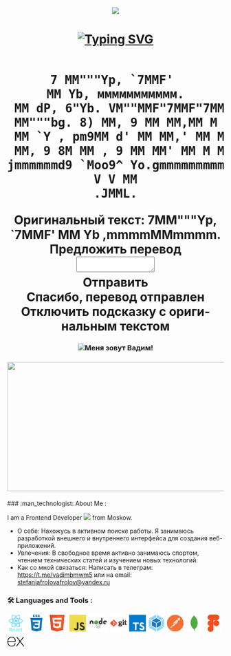 <div id="header" align="center">
  <img src="https://media2.giphy.com/media/v1.Y2lkPTc5MGI3NjExMG1wcTViOGVkOHF5amJuNjRndzV1cTRnZnc0cm04c2RleGdxM2VsMiZlcD12MV9pbnRlcm5hbF9naWZfYnlfaWQmY3Q9cw/YRTTEUGIrOWyqkXjb8/giphy.webp" width="270"/>
</div>


<h1 align="center">

<!--<a href="https://git.io/typing-svg"><img src="https://readme-typing-svg.demolab.com?font=Fira+Code&pause=1000&color=14D238&background=3E23FF00&width=435&lines=%D0%9F%D1%80%D0%B8%D0%B2%D0%B5%D1%82%D1%81%D1%82%D0%B2%D1%83%D1%8E+%D0%92%D1%81%D0%B5%D1%85+%D0%B2+%D1%81%D0%B2%D0%BE%D0%B5%D0%BC+%D1%80%D0%B5%D0%BF%D0%BE%D0%B7%D0%B8%D1%82%D0%BE%D1%80%D0%B8%D0%B8;%D0%AF+Frontend-Developer" alt="Typing SVG" /></a>-->

<!--<img src="https://github.com/blackcater/blackcater/raw/main/images/Hi.gif" height="32"/></h1>-->

<h1 align="center">

<a href="https://git.io/typing-svg"><img src="https://readme-typing-svg.demolab.com?font=Fira+Code&pause=1000&color=14D238&background=3E23FF00&width=435&lines=%D0%9F%D1%80%D0%B8%D0%B2%D0%B5%D1%82%D1%81%D1%82%D0%B2%D1%83%D1%8E+%D0%92%D1%81%D0%B5%D1%85+%D0%B2+%D1%81%D0%B2%D0%BE%D0%B5%D0%BC+%D1%80%D0%B5%D0%BF%D0%BE%D0%B7%D0%B8%D1%82%D0%BE%D1%80%D0%B8%D0%B8" alt="Typing SVG" />
                                         
</a>










<body><pre id="display-element"><br><ya-tr-span data-index="0-0" data-translated="true" data-source-lang="en" data-target-lang="ru" data-value="7MM&quot;&quot;&quot;Yp, `7MMF' " data-translation="7 ММ&quot;&quot;&quot;Yp, `7MMF' " data-ch="0" data-type="trSpan" style="visibility: inherit !important;" data-selected="false">7 ММ"""Yp, `7MMF' </ya-tr-span><br><ya-tr-span data-index="0-0" data-translated="true" data-source-lang="en" data-target-lang="ru" data-value=" MM Yb ,mmmmMMmmmm. " data-translation=" ММ Yb, ммммммммммм. " data-ch="0" data-type="trSpan" style="visibility: inherit !important;" data-selected="false"> ММ Yb, ммммммммммм. </ya-tr-span><br><ya-tr-span data-index="0-1" data-translated="true" data-source-lang="en" data-target-lang="ru" data-value=" MM dP ,6&quot;Yb. VM&quot;&quot;MMF'`7MMF'`7MMF'`7MMb ,MMMF' 6MP MM YMb `7MMpdMAo. ,pW&quot;Wq. `7M&quot;&quot;MMF',pW&quot;Wq.`7MM&quot;&quot;Yq. " data-translation=" MM dP, 6&quot;Yb. VM&quot;&quot;MMF&quot;7MMF&quot;7MMF&quot;7MMb,MMMF' 6MP MMB `7MMpdMAo. , pW&quot;Wq. `7M&quot;&quot;MMF&quot;,pW&quot;Wq.'7MM&quot;&quot;Yq. " data-ch="0" data-type="trSpan" style="visibility: inherit !important;"> MM dP, 6"Yb. VM""MMF"7MMF"7MMF"7MMb,MMMF' 6MP MMB `7MMpdMAo. , pW"Wq. `7M""MMF",pW"Wq.'7MM""Yq. </ya-tr-span><br><ya-tr-span data-index="0-1" data-translated="true" data-source-lang="en" data-target-lang="ru" data-value=" MM&quot;&quot;&quot;bg. " data-translation=" MM&quot;&quot;&quot;bg. " data-ch="0" data-type="trSpan" style="visibility: inherit !important;"> MM"""bg. </ya-tr-span><ya-tr-span data-index="0-2" data-translated="true" data-source-lang="en" data-target-lang="ru" data-value="8) MM ,9 MM MM ,MM M Mb d'MM 8M MM M8 MM `Wb 6W' `Wb M MM 6W' `Wb MM j8 " data-translation="8) MM, 9 MM MM,MM M Mb d'MM 8M MM M8 MM `Wb 6W' `Wb M MM 6W' `Wb MM j8 " data-ch="0" data-type="trSpan" style="visibility: inherit !important;">8) MM, 9 MM MM,MM M Mb d'MM 8M MM M8 MM `Wb 6W' `Wb M MM 6W' `Wb MM j8 </ya-tr-span><br><ya-tr-span data-index="0-2" data-translated="true" data-source-lang="en" data-target-lang="ru" data-value=" MM `Y ,pm9MM d' MM MM ,' MM M dM ;' MM YMb MM dM9 MM M8 8M M8 ,P MM 8M M8 MM&quot;&quot;Yq. " data-translation=" MM `Y , pm9MM d' MM MM,' MM M dM;' MM YMb MM dM9 MM M8 8M M8, P MM 8M M8 MM&quot;&quot;Yq. " data-ch="0" data-type="trSpan" style="visibility: inherit !important;"> MM `Y , pm9MM d' MM MM,' MM M dM;' MM YMb MM dM9 MM M8 8M M8, P MM 8M M8 MM""Yq. </ya-tr-span><br><ya-tr-span data-index="0-3" data-translated="true" data-source-lang="en" data-target-lang="ru" data-value=" MM ,9 8M MM ,9 MM MM' MM M MVP MM `YmmmMMmmmP' MM ,AP YA. ,A9 . d' MM YA. ,A9 MM j8 " data-translation=" ММ, 9 8М ММ , 9 ММ ММ' ММ M MVP ММ `YMMMMMMMMMP' ММ, AP Я. , A9 . d' ММ Я., A9 ММ j8 " data-ch="0" data-type="trSpan" data-selected="false" style="visibility: inherit !important;"> ММ, 9 8М ММ , 9 ММ ММ' ММ M MVP ММ `YMMMMMMMMMP' ММ, AP Я. , A9 . d' ММ Я., A9 ММ j8 </ya-tr-span><br><ya-tr-span data-index="0-3" data-translated="true" data-source-lang="en" data-target-lang="ru" data-value="JMMmmmd9 `Moo9^Yo.gMmmmmMMm .JMML..JMML..JM. `P .MML. .JMML. " data-translation="jmmmmmmd9 `Moo9^ Yo.gmmmmmmmmmm .JMML..JMML..JM. `P .MML. .JMML. " data-ch="0" data-type="trSpan" data-selected="false" style="visibility: inherit !important;">jmmmmmmd9 `Moo9^ Yo.gmmmmmmmmmm .JMML..JMML..JM. `P .MML. .JMML. </ya-tr-span><ya-tr-span data-index="0-4" data-translated="true" data-source-lang="en" data-target-lang="ru" data-value="MMbmmd' `Ybmd9' 8M' .JMML.`Ybmd9'.JMMmmm9' " data-translation="MMbmmd' `Ybmd9' 8M' .JMML.`Ybmd9'.JMMmmm9' " data-ch="0" data-type="trSpan" style="visibility: inherit !important;">MMbmmd' `Ybmd9' 8M' .JMML.`Ybmd9'.JMMmmm9' </ya-tr-span><br><ya-tr-span data-index="0-4" data-translated="true" data-source-lang="en" data-target-lang="ru" data-value=" V V MM " data-translation=" V V MM " data-ch="0" data-type="trSpan" style="visibility: inherit !important;"> V V MM </ya-tr-span><br><ya-tr-span data-index="0-4" data-translated="true" data-source-lang="en" data-target-lang="ru" data-value=" .JMML. " data-translation=" .JMML. " data-ch="0" data-type="trSpan" style="visibility: inherit !important;"> .JMML. </ya-tr-span></pre><script>
function RunLineStart(aDisplayLines, aIntervalValue = 50, aLoopRunLine = false, aDisplayElementId = 'display-element') {
  const displayElement = document.getElementById(aDisplayElementId);
  let maxindex = aDisplayLines[0].length;
  aDisplayLines.forEach((value) => { if (value.length < maxindex) maxindex = value.length});
  let index=0;
  const timerId = setInterval(() => {
    let text = '';
    index++;
    if (index > maxindex) index = (aLoopRunLine ? 0 : maxindex);
    aDisplayLines.forEach((value) => {text += '<br>' + value.substring(1, index);});
    displayElement.innerHTML = text;
    if (!aLoopRunLine && index === maxindex) clearInterval(timerId);
  }, aIntervalValue);
}
const displayLines = ['`7MM"""Yp,                                                      `7MMF\'                                                     ',
                      '  MM    Yb                                                   ,mmmmMMmmmm.                                                  ',
                      '  MM    dP  ,6"Yb.    VM""MMF\'`7MMF\'`7MMF\'`7MMb   ,MMMF\'    6MP   MM   YMb `7MMpdMAo.  ,pW"Wq.   `7M""MMF\',pW"Wq.`7MM""Yq. ',
                      '  MM"""bg. 8)   MM    ,9  MM    MM   ,MM    M Mb  d\'MM      8M    MM    M8   MM   `Wb 6W\'   `Wb    M  MM 6W\'   `Wb MM   j8 ',
                      '  MM    `Y  ,pm9MM    d\'  MM    MM ,\' MM    M dM ;\' MM      YMb   MM   dM9   MM    M8 8M     M8   ,P  MM 8M     M8 MM""Yq. ',
                      '  MM    ,9 8M   MM   ,9   MM    MM\'   MM    M  MVP  MM       `YmmmMMmmmP\'    MM   ,AP YA.   ,A9 . d\'  MM YA.   ,A9 MM   j8 ',
                      '.JMMmmmd9  `Moo9^Yo.gMmmmmMMm .JMML..JMML..JM. `P  .MML.        .JMML.       MMbmmd\'   `Ybmd9\'  8M\' .JMML.`Ybmd9\'.JMMmmm9\' ',
                      '                    V       V                                                MM                                            ',
                      '                                                                           .JMML.                                          '];
RunLineStart(displayLines, 25);</script>

<div id="tr-popup" class="tr-popup" translate="no" data-hidden="true" data-invalid="true" data-disabled="false" lang="ru" data-expanded="false" data-menu="false" data-translation="7 ММ&quot;&quot;&quot;Yp, `7MMF'  ММ Yb, ммммммммммм." data-menu-position="left" data-submitted="false" style="top: 53px; left: 4px;"><div class="tr-popup__block"><span class="tr-popup__title_original">Оригинальный текст:</span> <span class="tr-popup__value">7MM"""Yp, `7MMF'  MM Yb ,mmmmMMmmmm.</span></div><div class="tr-popup__block tr-popup__block_a"><span class="tr-popup__link tr-popup__link_suggest" data-action="expand">Предложить перевод</span><a href="https://translate.yandex.ru" class="tr-popup__link tr-popup__link_service" target="_blank" data-action="navigate"><span class="tr-popup__logo tr-popup__logo_company"></span><span class="tr-popup__logo tr-popup__logo_service"></span></a></div><div class="tr-popup__block tr-popup__block_b"><textarea class="tr-popup__input" spellcheck="false" autocapitalize="off" autocorrect="off" autocomplete="off" maxlength="1000"></textarea><div class="tr-popup__block tr-popup__block_submit"><span role="button" class="tr-popup__button tr-popup__button_submit" data-action="send">Отправить</span></div><div class="tr-popup__overlay tr-popup__overlay_submitted">Спасибо, перевод отправлен</div></div><span role="button" class="tr-popup__button tr-popup__button_close" data-action="clickClose"></span><span role="button" class="tr-popup__button tr-popup__button_menu" data-action="clickMenu"><span class="tr-popup__menu" data-action="disablePopup">Отключить подсказку с оригинальным текстом</span></span><span class="tr-popup__arrow"></span></div></body>













<h3 align="center"><img src="https://github.com/blackcater/blackcater/raw/main/images/Hi.gif" height="42"/>Меня зовут Вадим!</h3></h1>



<h3 align="center">
<div align="center">
  <img src="https://media.giphy.com/media/dWesBcTLavkZuG35MI/giphy.gif" width="600" height="300"/>
</div>
</h3>
### :man_technologist: About Me :

I am a Frontend Developer <img src="https://media.giphy.com/media/WUlplcMpOCEmTGBtBW/giphy.gif" width="30"> from Moskow.

- О себе: Нахожусь в активном поиске работы. Я занимаюсь разработкой внешнего и внутреннего интерфейса для создания веб-приложений.
- Увлечения: В свободное время активно занимаюсь спортом, чтением технических статей и изучением новых технологий.
- Как со мной связаться: Написать в телеграм: https://t.me/vadimbmwm5 или на email: stefaniafrolovafrolov@yandex.ru

### :hammer_and_wrench: Languages and Tools :

<div>
  <img src="https://github.com/devicons/devicon/blob/master/icons/react/react-original-wordmark.svg" title="React" alt="React" width="40" height="40"/>&nbsp;
  <img src="https://github.com/devicons/devicon/blob/master/icons/css3/css3-plain-wordmark.svg"  title="CSS3" alt="CSS" width="40" height="40"/>&nbsp;
  <img src="https://github.com/devicons/devicon/blob/master/icons/html5/html5-original.svg" title="HTML5" alt="HTML" width="40" height="40"/>&nbsp;
  <img src="https://github.com/devicons/devicon/blob/master/icons/javascript/javascript-original.svg" title="JavaScript" alt="JavaScript" width="40" height="40"/>&nbsp;
  <img src="https://github.com/devicons/devicon/blob/master/icons/nodejs/nodejs-original-wordmark.svg" title="NodeJS" alt="NodeJS" width="40" height="40"/>&nbsp;
  <img src="https://github.com/devicons/devicon/blob/master/icons/git/git-original-wordmark.svg" title="Git" **alt="Git" width="40" height="40"/>
  <img src="https://github.com/devicons/devicon/blob/ca28c779441053191ff11710fe24a9e6c23690d6/icons/typescript/typescript-plain.svg?plain=1" title="Git" **alt="Git" width="40" height="40"/>
  <img src="https://github.com/devicons/devicon/blob/ca28c779441053191ff11710fe24a9e6c23690d6/icons/webpack/webpack-original.svg?plain=1" title="Git" **alt="Git" width="40" height="40"/>
  <img src="https://github.com/devicons/devicon/blob/ca28c779441053191ff11710fe24a9e6c23690d6/icons/postman/postman-plain.svg?plain=1" title="Git" **alt="Git" width="40" height="40"/>
  <img src="https://github.com/devicons/devicon/blob/ca28c779441053191ff11710fe24a9e6c23690d6/icons/mongodb/mongodb-plain.svg?plain=1" title="Git" **alt="Git" width="40" height="40"/>
  <img src="https://github.com/devicons/devicon/blob/ca28c779441053191ff11710fe24a9e6c23690d6/icons/figma/figma-plain.svg?plain=1" title="Git" **alt="Git" width="40" height="40"/>
   <img src="https://github.com/devicons/devicon/blob/ca28c779441053191ff11710fe24a9e6c23690d6/icons/express/express-original.svg?plain=1" title="Git" **alt="Git" width="40" height="40"/>
</div>

<!--
**stefaniafrolovafrolov/stefaniafrolovafrolov** is a ✨ _special_ ✨ repository because its `README.md` (this file) appears on your GitHub profile.

Here are some ideas to get you started:

- 🔭 I’m currently working on ...
- 🌱 I’m currently learning ...
- 👯 I’m looking to collaborate on ...
- 🤔 I’m looking for help with ...
- 💬 Ask me about ...
- 📫 How to reach me: ...
- 😄 Pronouns: ...
- ⚡ Fun fact: ...
-->
